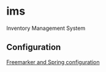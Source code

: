 # ims
Inventory Management System

## Configuration
[Freemarker and Spring configuration](https://docs.spring.io/spring/docs/current/spring-framework-reference/html/view.html#view-velocity)
